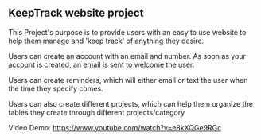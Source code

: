 ## KeepTrack website project
This Project's purpose is to provide users with an easy to use website to help them manage and 'keep track' of anything they desire.

Users can create an account with an email and number. As soon as your account is created, an email is sent to welcome the user.

Users can create reminders, which will either email or text the user when the time they specify comes.

Users can also create different projects, which can help them organize the tables they create through different projects/category

Video Demo: https://www.youtube.com/watch?v=e8kXQGe9RGc
